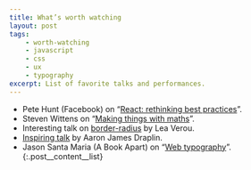 ```yaml
---
title: What’s worth watching
layout: post
tags:
    - worth-watching
    - javascript
    - css
    - ux
    - typography
excerpt: List of favorite talks and performances.
---
```


- Pete Hunt (Facebook) on “[React: rethinking best practices](http://2013.jsconf.eu/speakers/pete-hunt-react-rethinking-best-practices.html)”.
- Steven Wittens on “[Making things with maths](http://www.youtube.com/watch?v=Zkx1aKv2z8o)”.
- Interesting talk on [border-radius](https://vimeo.com/channels/cssday/70171266) by Lea Verou.
- [Inspiring talk](https://vimeo.com/39441590) by Aaron James Draplin.
- Jason Santa Maria (A Book Apart) on “[Web typography](https://vimeo.com/34178417)”.
{:.post__content__list}
